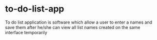# to-do-list-app
To do list application is software which allow a user to enter a names and save them after he/she can view all list names  created on the same interface temporarily
